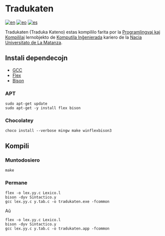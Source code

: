 # Tradukaten

[![en](https://img.shields.io/badge/lang-en-red.svg)](README.md)
[![eo](https://img.shields.io/badge/lang-eo-green.svg)](README.eo.md)
[![es](https://img.shields.io/badge/lang-es-yellow.svg)](README.es.md)

Tradukaten (Traduka Kateno) estas kompililo farita por la [Programlingvaj kaj Kompililaj](https://polr.luvitale.net/unlam-languages-and-compilers) lernobjekto de [Komputila Inĝenierada](https://polr.luvitale.net/unlam-informatics-engineering) kariero de la [
Nacia Universitato de La Matanza](https://www.unlam.edu.ar).

## Instali dependecojn

* [GCC](https://gcc.gnu.org/)
* [Flex](https://github.com/westes/flex)
* [Bison](https://www.gnu.org/software/bison/)

### APT

```
sudo apt-get update
sudo apt-get -y install flex bison
```

### Chocolatey

```
choco install --verbose mingw make winflexbison3
```

## Kompili

### Muntodosiero

```
make
```

### Permane

```
flex -o lex.yy.c Lexico.l
bison -dyv Sintactico.y
gcc lex.yy.c y.tab.c -o tradukaten.exe -fcommon
```

Aŭ

```
flex -o lex.yy.c Lexico.l
bison -dyv Sintactico.y
gcc lex.yy.c y.tab.c -o tradukaten.app -fcommon
```
